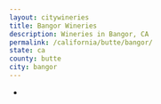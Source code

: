 ```yaml
---
layout: citywineries
title: Bangor Wineries
description: Wineries in Bangor, CA
permalink: /california/butte/bangor/
state: ca
county: butte
city: bangor
---
```

-
